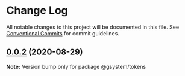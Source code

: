# Change Log

All notable changes to this project will be documented in this file.
See [Conventional Commits](https://conventionalcommits.org) for commit guidelines.

## [0.0.2](https://github.com/gstudioapp/gsystem/compare/@gsystem/tokens@0.0.5...@gsystem/tokens@0.0.2) (2020-08-29)

**Note:** Version bump only for package @gsystem/tokens
